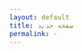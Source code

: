 ```yaml
---
layout: default
title: صفحه جدید
permalink: -
---
```

<!-- Add an essay or interpretive material below this line,
using HTML or markdown.  Do not modify this file above this line -->

